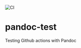![CI](https://github.com/cpina/pandoc-test/workflows/CI/badge.svg)

# pandoc-test
Testing Github actions with Pandoc



